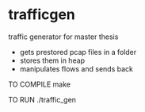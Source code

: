 # trafficgen

traffic generator for master thesis
- gets prestored pcap files in a folder
- stores them in heap
- manipulates flows and sends back



TO COMPILE
make

TO RUN
./traffic_gen
